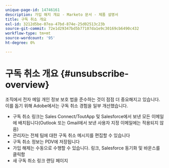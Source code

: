 ```yaml
---
unique-page-id: 14746161
description: 가입 해지 개요 - Marketo 문서 - 제품 설명서
title: 구독 취소 개요
exl-id: 3212d5be-07ea-47bd-874e-25d02513c23b
source-git-commit: 72e1d29347bd5b77107da1e9c30169cb6490c432
workflow-type: tm+mt
source-wordcount: '95'
ht-degree: 0%

---
```


# 구독 취소 개요 {#unsubscribe-overview}

조직에서 전자 메일 개인 정보 보호 법을 준수하는 것이 점점 더 중요해지고 있습니다. 이를 돕기 위해 Adobe에서는 구독 취소 경험을 일부 개선했습니다.

* 구독 취소 링크는 Sales Connect/ToutApp 및 Salesforce에서 보낸 모든 이메일에 배치됩니다(Outlook 또는 Gmail에서 보낸 사용자 지정 이메일에는 적용되지 않음)
* 관리자는 전체 팀에 대한 구독 취소 메시지를 편집할 수 있습니다
* 구독 취소 정보는 PDV에 저장됩니다
* 가입 해제는 수동으로 수행할 수 있습니다. 링크, Salesforce 동기화 및 바운스를 클릭함
* 새 구독 취소 링크 랜딩 페이지
